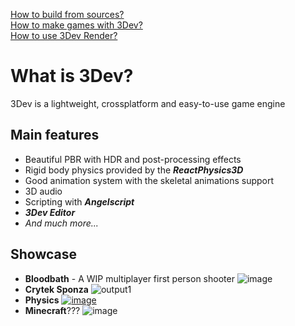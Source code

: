 [How to build from sources?](build.md)  
[How to make games with 3Dev?](editor.md)  
[How to use 3Dev Render?](render.md)  

# What is 3Dev?
3Dev is a lightweight, crossplatform and easy-to-use game engine
## Main features
- Beautiful PBR with HDR and post-processing effects
- Rigid body physics provided by the _**ReactPhysics3D**_
- Good animation system with the skeletal animations support
- 3D audio
- Scripting with _**Angelscript**_
- _**3Dev Editor**_
- _And much more..._  
## Showcase
- **Bloodbath** - A WIP multiplayer first person shooter  ![image](https://github.com/1Kuso4ek1/3Dev/assets/53074863/ec712c57-7f50-4f2a-81c8-b079ffcc197a)
- **Crytek Sponza**  ![output1](https://github.com/1Kuso4ek1/3Dev/assets/53074863/ff7b719a-b3a5-443f-be2e-5a964d8dae3b)
- **Physics**  [![image](https://github.com/1Kuso4ek1/3Dev/assets/53074863/f394c347-838e-4c09-8b2c-56f9fb1a930d)](https://github.com/1Kuso4ek1/3Dev/blob/master/Screenshots/scr3.jpg)
- **Minecraft**???  ![image](https://github.com/1Kuso4ek1/3Dev/assets/53074863/2aaa499c-f677-48c6-ac0f-90bd271c4ede)
